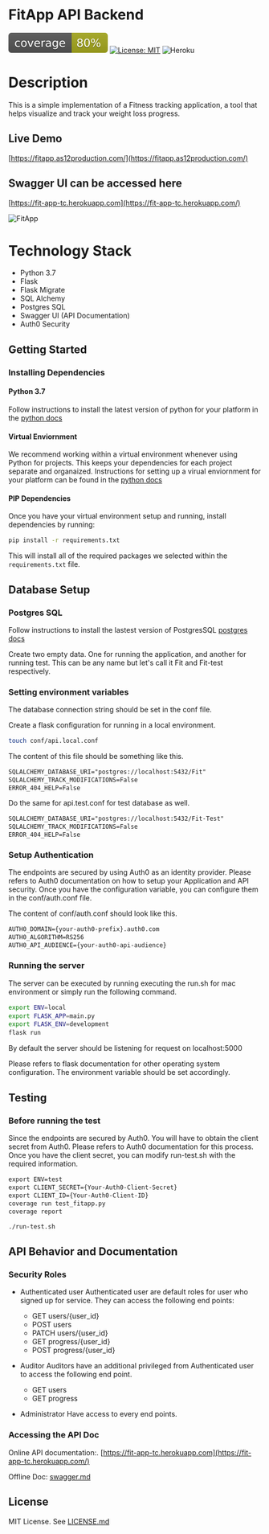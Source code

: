 # FitApp API Backend

![coverage](coverage.svg)
[![License: MIT](https://img.shields.io/badge/License-MIT-yellow.svg)](https://opensource.org/licenses/MIT)
![Heroku](https://heroku-badge.herokuapp.com/?app=fit-app-tc)

# Description

This is a simple implementation of a Fitness tracking application, a tool that helps visualize and track your weight loss progress. 

## Live Demo

[https://fitapp.as12production.com/](https://fitapp.as12production.com/)

## Swagger UI  can be accessed here
[https://fit-app-tc.herokuapp.com](https://fit-app-tc.herokuapp.com/)

![FitApp](banner.gif)

# Technology Stack

- Python 3.7
- Flask
- Flask Migrate
- SQL Alchemy
- Postgres SQL
- Swagger UI (API Documentation)
- Auth0 Security

## Getting Started

### Installing Dependencies

#### Python 3.7

Follow instructions to install the latest version of python for your platform in the [python docs](https://docs.python.org/3/using/unix.html#getting-and-installing-the-latest-version-of-python)

#### Virtual Enviornment

We recommend working within a virtual environment whenever using Python for projects. This keeps your dependencies for each project separate and organaized. Instructions for setting up a virual enviornment for your platform can be found in the [python docs](https://packaging.python.org/guides/installing-using-pip-and-virtual-environments/)

#### PIP Dependencies

Once you have your virtual environment setup and running, install dependencies by running:

```bash
pip install -r requirements.txt
```

This will install all of the required packages we selected within the `requirements.txt` file.

## Database Setup

### Postgres SQL
Follow instructions to install the lastest version of PostgresSQL [postgres docs](https://wiki.postgresql.org/wiki/Detailed_installation_guides)

Create two empty data. One for running the application, and another for running test. This can be any name but let's call it Fit and Fit-test respectively. 

### Setting environment variables

The database connection string should be set in the conf file.

Create a flask configuration for running in a local environment.
```bash
touch conf/api.local.conf
```

The content of this file should be something like this.
```
SQLALCHEMY_DATABASE_URI="postgres://localhost:5432/Fit"
SQLALCHEMY_TRACK_MODIFICATIONS=False
ERROR_404_HELP=False
```

Do the same for api.test.conf for test database as well.
```
SQLALCHEMY_DATABASE_URI="postgres://localhost:5432/Fit-Test"
SQLALCHEMY_TRACK_MODIFICATIONS=False
ERROR_404_HELP=False
```

### Setup Authentication 

The endpoints are secured by using Auth0 as an identity provider. Please refers to Auth0 documentation on how to setup your Application and API security.
Once you have the configuration variable, you can configure them in the conf/auth.conf file.

The content of conf/auth.conf should look like this.
```
AUTH0_DOMAIN={your-auth0-prefix}.auth0.com
AUTH0_ALGORITHM=RS256
AUTH0_API_AUDIENCE={your-auth0-api-audience}
```

### Running the server

The server can be executed by running executing the run.sh for mac environment or simply run the following command.
```bash
export ENV=local
export FLASK_APP=main.py
export FLASK_ENV=development
flask run
```

By default the server should be listening for request on localhost:5000

Please refers to flask documentation for other operating system configuration. The environment variable should be set accordingly.

## Testing

### Before running the test

Since the endpoints are secured by Auth0. You will have to obtain the client secret from Auth0. Please refers to Auth0 documentation for this process.
Once you have the client secret, you can modify run-test.sh with the required information.

```
export ENV=test
export CLIENT_SECRET={Your-Auth0-Client-Secret}
export CLIENT_ID={Your-Auth0-Client-ID}
coverage run test_fitapp.py
coverage report
```

```bash
./run-test.sh
```


## API Behavior and Documentation

### Security Roles
 - Authenticated user
    Authenticated user are default roles for user who signed up for service.
    They can access the following end points:
    - GET users/{user_id}
    - POST users    
    - PATCH users/{user_id}
    - GET progress/{user_id}
    - POST progress/{user_id}
    
 - Auditor
    Auditors have an additional privileged from Authenticated user to access the following end point.
    - GET users
    - GET progress
    
 - Administrator
    Have access to every end points.
    
### Accessing the API Doc

Online API documentation:. 
[https://fit-app-tc.herokuapp.com](https://fit-app-tc.herokuapp.com/)

Offline Doc:
[swagger.md](swagger.md)




## License

MIT License. See [LICENSE.md](LICENSE.md)





